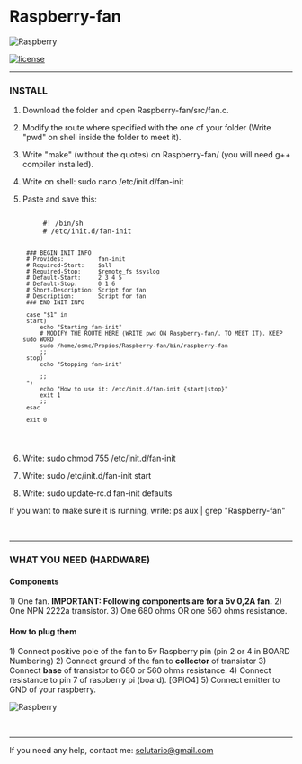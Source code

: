 # Raspberry-fan

![Raspberry](https://upload.wikimedia.org/wikipedia/en/thumb/c/cb/Raspberry_Pi_Logo.svg/190px-Raspberry_Pi_Logo.svg.png)

[![license](https://img.shields.io/github/license/mashape/apistatus.svg)](https://github.com/Selutario/Raspberry-fan/blob/master/LICENSE)


--------------------------------------------


<h3>INSTALL</h3>

1) Download the folder and open Raspberry-fan/src/fan.c.
2) Modify the route where specified with the one of your folder (Write "pwd" on shell inside the folder to meet it).
3) Write "make" (without the quotes) on Raspberry-fan/ (you will need g++ compiler installed).
4) Write on shell: sudo nano /etc/init.d/fan-init
5) Paste and save this: 
    
    <code>
        #! /bin/sh
        # /etc/init.d/fan-init
        
        ### BEGIN INIT INFO
        # Provides:          fan-init
        # Required-Start:    $all
        # Required-Stop:     $remote_fs $syslog
        # Default-Start:     2 3 4 5
        # Default-Stop:      0 1 6
        # Short-Description: Script for fan
        # Description:       Script for fan
        ### END INIT INFO
        
        case "$1" in
        start)
            echo "Starting fan-init"
            # MODIFY THE ROUTE HERE (WRITE pwd ON Raspberry-fan/. TO MEET IT). KEEP sudo WORD
            sudo /home/osmc/Propios/Raspberry-fan/bin/raspberry-fan
            ;;
        stop)
            echo "Stopping fan-init"
        
            ;;
        *)
            echo "How to use it: /etc/init.d/fan-init {start|stop}"
            exit 1
            ;;
        esac
        
        exit 0
    </code>

6) Write: sudo chmod 755 /etc/init.d/fan-init
7) Write: sudo /etc/init.d/fan-init start
8) Write: sudo update-rc.d fan-init defaults

If you want to make sure it is running, write: ps aux | grep "Raspberry-fan"

<br>

----------------------------------
<h3>WHAT YOU NEED (HARDWARE)</h3>

<h4>Components</h4>
1) One fan. <b>IMPORTANT: Following components are for a 5v 0,2A fan.</b>
2) One NPN 2222a transistor.
3) One 680 ohms OR one 560 ohms resistance.

<h4>How to plug them</h4>
1) Connect positive pole of the fan to 5v Raspberry pin (pin 2 or 4 in BOARD Numbering)
2) Connect ground of the fan to <b>collector</b> of transistor
3) Connect <b>base</b> of transistor to 680 or 560 ohms resistance.
4) Connect resistance to pin 7 of raspberry pi (board). [GPIO4]
5) Connect emitter to GND of your raspberry.

![Raspberry](http://robologs.net/wp-content/uploads/2014/09/npn.png)

<br>

--------------------------------------
If you need any help, contact me: selutario@gmail.com